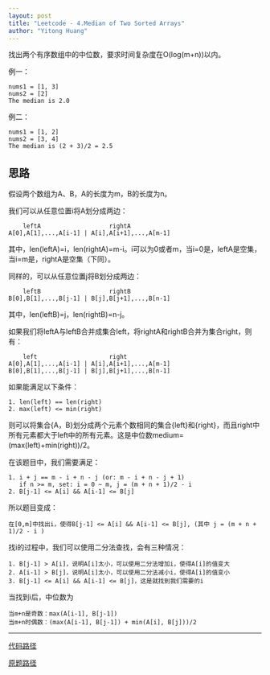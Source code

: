 ```yaml
---
layout: post
title: "Leetcode - 4.Median of Two Sorted Arrays"
author: "Yitong Huang"
---
```


找出两个有序数组中的中位数，要求时间复杂度在O(log(m+n))以内。
<!--more-->

例一：

```
nums1 = [1, 3]
nums2 = [2]
The median is 2.0
```

例二：

```
nums1 = [1, 2]
nums2 = [3, 4]
The median is (2 + 3)/2 = 2.5
```

## 思路

假设两个数组为A、B，A的长度为m，B的长度为n。

我们可以从任意位置i将A划分成两边：

```
    leftA                   rightA
A[0],A[1],...,A[i-1] | A[i],A[i+1],...,A[m-1]
```

其中，len(leftA)=i，len(rightA)=m-i。i可以为0或者m，当i=0是，leftA是空集，当i=m是，rightA是空集（下同）。

同样的，可以从任意位置j将B划分成两边：

```
    leftB                   rightB
B[0],B[1],...,B[j-1] | B[j],B[j+1],...,B[n-1]
```

其中，len(leftB)=j，len(rightB)=n-j。

如果我们将leftA与leftB合并成集合left，将rightA和rightB合并为集合right，则有：

```
    left                    right
A[0],A[1],...,A[i-1] | A[i],A[i+1],...,A[m-1]
B[0],B[1],...,B[j-1] | B[j],B[j+1],...,B[n-1]  
```

如果能满足以下条件：

```
1. len(left) == len(right)
2. max(left) <= min(right)
```

则可以将集合{A，B}划分成两个元素个数相同的集合{left}和{right}，而且right中所有元素都大于left中的所有元素。这是中位数medium=(max(left)+min(right))/2。

在该题目中，我们需要满足：

```
1. i + j == m - i + n - j (or: m - i + n - j + 1)
   if n >= m, set: i = 0 ~ m, j = (m + n + 1)/2 - i
2. B[j-1] <= A[i] && A[i-1] <= B[j]
```

所以题目变成：

```
在[0,m]中找出i，使得B[j-1] <= A[i] && A[i-1] <= B[j], (其中 j = (m + n + 1)/2 - i )
```

找i的过程中，我们可以使用二分法查找，会有三种情况：

```
1. B[j-1] > A[i]，说明A[i]太小，可以使用二分法增加i，使得A[i]的值变大
2. A[i-1] > B[j]，说明A[i]太小，可以使用二分法减小i，使得A[i]的值变小
3. B[j-1] <= A[i] && A[i-1] <= B[j]，这是就找到我们需要的i
```

当找到i后，中位数为

```
当m+n是奇数：max(A[i-1], B[j-1])
当m+n时偶数：(max(A[i-1], B[j-1]) + min(A[i], B[j]))/2
```

---

[代码路径](https://github.com/yitong-huang/LeetCode/blob/master/src/cc/yitong0768/leetcode/median_of_two_sorted_arrays/Solution.java)

[原题路径](https://leetcode.com/problems/median-of-two-sorted-arrays/description/)